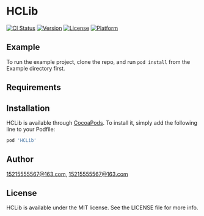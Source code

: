 # HCLib

[![CI Status](https://img.shields.io/travis/15215555567@163.com/HCLib.svg?style=flat)](https://travis-ci.org/15215555567@163.com/HCLib)
[![Version](https://img.shields.io/cocoapods/v/HCLib.svg?style=flat)](https://cocoapods.org/pods/HCLib)
[![License](https://img.shields.io/cocoapods/l/HCLib.svg?style=flat)](https://cocoapods.org/pods/HCLib)
[![Platform](https://img.shields.io/cocoapods/p/HCLib.svg?style=flat)](https://cocoapods.org/pods/HCLib)

## Example

To run the example project, clone the repo, and run `pod install` from the Example directory first.

## Requirements

## Installation

HCLib is available through [CocoaPods](https://cocoapods.org). To install
it, simply add the following line to your Podfile:

```ruby
pod 'HCLib'
```

## Author

15215555567@163.com, 15215555567@163.com

## License

HCLib is available under the MIT license. See the LICENSE file for more info.
